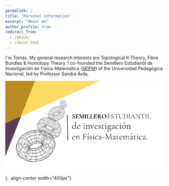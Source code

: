 ```yaml
---
permalink: /
title: "Personal information"
excerpt: "About me"
author_profile: true
redirect_from: 
  - /about/
  - /about.html
---
```


I'm Tomás. My general research interests are Topological K-Theory, Fibre Bundles & Homotopy Theory. I co-founded the Semillero Estudiantil de Investigación en Física-Matemática ([SEIFM](https://www.instagram.com/seinfismat/)) of the Universidad Pedagógica Nacional, led by Professor Sandra Ávila.  

![SEIFM-Logo](/images/post.jpeg){: .align-center width="400px"}

